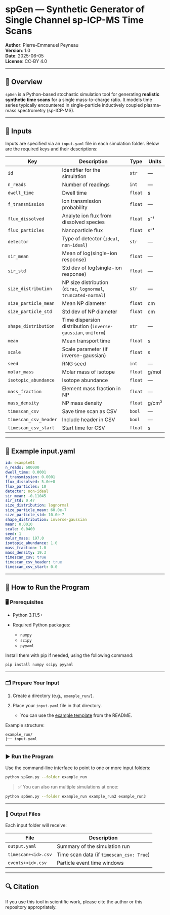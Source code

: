 # spGen — Synthetic Generator of Single Channel sp-ICP-MS Time Scans

**Author**: Pierre-Emmanuel Peyneau  
**Version**: 1.0  
**Date**: 2025-06-05  
**License**: CC-BY 4.0

---

## 🧪 Overview

`spGen` is a Python-based stochastic simulation tool for generating **realistic synthetic time scans** for a single mass-to-charge ratio. It models time series typically encountered in single-particle inductively coupled plasma-mass spectrometry (sp-ICP-MS).

---

## 📁 Inputs

Inputs are specified via an `input.yaml` file in each simulation folder. Below are the required keys and their descriptions:

| Key | Description | Type | Units |
|-----|-------------|------|-------|
| `id` | Identifier for the simulation | `str` | — |
| `n_reads` | Number of readings | `int` | — |
| `dwell_time` | Dwell time | `float` | s |
| `f_transmission` | Ion transmission probability | `float` | — |
| `flux_dissolved` | Analyte ion flux from dissolved species | `float` | s⁻¹ |
| `flux_particles` | Nanoparticle flux | `float` | s⁻¹ |
| `detector` | Type of detector (`ideal`, `non-ideal`) | `str` | — |
| `sir_mean` | Mean of log(single-ion response) | `float` | — |
| `sir_std` | Std dev of log(single-ion response) | `float` | — |
| `size_distribution` | NP size distribution (`dirac`, `lognormal`, `truncated-normal`) | `str` | — |
| `size_particle_mean` | Mean NP diameter | `float` | cm |
| `size_particle_std` | Std dev of NP diameter | `float` | cm |
| `shape_distribution` | Time dispersion distribution (`inverse-gaussian`, `uniform`) | `str` | — |
| `mean` | Mean transport time | `float` | s |
| `scale` | Scale parameter (if inverse-gaussian) | `float` | s |
| `seed` | RNG seed | `int` | — |
| `molar_mass` | Molar mass of isotope | `float` | g/mol |
| `isotopic_abundance` | Isotope abundance | `float` | — |
| `mass_fraction` | Element mass fraction in NP | `float` | — |
| `mass_density` | NP mass density | `float` | g/cm³ |
| `timescan_csv` | Save time scan as CSV | `bool` | — |
| `timescan_csv_header` | Include header in CSV | `bool` | — |
| `timescan_csv_start` | Start time for CSV | `float` | s |

---

## 📝 Example input.yaml

```yaml
id: example01
n_reads: 600000
dwell_time: 0.0001
f_transmission: 0.0001
flux_dissolved: 5.0e+8
flux_particles: 10
detector: non-ideal
sir_mean: -0.11045
sir_std: 0.47
size_distribution: lognormal
size_particle_mean: 60.0e-7
size_particle_std: 10.0e-7
shape_distribution: inverse-gaussian
mean: 0.0010
scale: 0.0400
seed: 1
molar_mass: 197.0
isotopic_abundance: 1.0
mass_fraction: 1.0
mass_density: 19.3
timescan_csv: true
timescan_csv_header: true
timescan_csv_start: 0.0
```
---

## 🚀 How to Run the Program

### 🖥️ Prerequisites

* Python 3.11.5+
* Required Python packages:

  * `numpy`
  * `scipy`
  * `pyyaml`

Install them with pip if needed, using the following command:

```bash
pip install numpy scipy pyyaml
```

---

### 🗂️ Prepare Your Input

1. Create a directory (e.g., `example_run/`).
2. Place your `input.yaml` file in that directory.

   * You can use the [example template](#-example-inputyaml) from the README.

Example structure:

```
example_run/
├── input.yaml
```

---

### ▶️ Run the Program

Use the command-line interface to point to one or more input folders:

```bash
python spGen.py --folder example_run
```

> ✅ You can also run multiple simulations at once:

```bash
python spGen.py --folder example_run example_run2 example_run3
```

---

### 📂 Output Files

Each input folder will receive:

| File                | Description                              |
| ------------------- | ---------------------------------------- |
| `output.yaml`       | Summary of the simulation run            |
| `timescan+<id>.csv` | Time scan data (if `timescan_csv: True`) |
| `events+<id>.csv`   | Particle event time windows              |

----

## 🔍 Citation

If you use this tool in scientific work, please cite the author or this repository appropriately.
